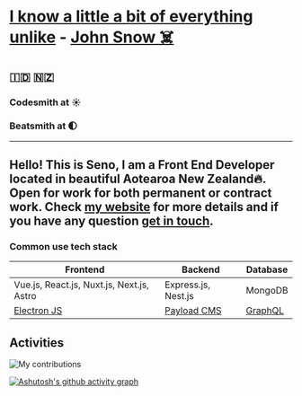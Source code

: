 # [I know a little a bit of everything unlike](https://stackoverflow.com/users/2836564/seno?tab=profile) - [John Snow ☠️](https://knowyourmeme.com/memes/you-know-nothing-jon-snow)
## 🇮🇩 🇳🇿
### Codesmith at ☀️
### Beatsmith at 🌓

---
Hello! This is Seno, I am a Front End Developer located in beautiful Aotearoa New Zealand🔥. Open for work for both permanent or contract work. Check [my website](https://seno.me) for more details and if you have any question [get in touch](mailto:hello@seno.me).
---

### Common use tech stack

| Frontend      | Backend      | Database |
| ------------- | ------------- | --------- |
| Vue.js, React.js, Nuxt.js, Next.js, Astro | Express.js, Nest.js | MongoDB|
| [Electron JS](https://www.electronjs.org/) | [Payload CMS](https://payloadcms.com/) | [GraphQL](https://graphql.org/) |

## Activities
<img src="https://green-wall.leoku.dev/api/og/share/s-en-o" alt="My contributions" />

[![Ashutosh's github activity graph](https://github-readme-activity-graph.vercel.app/graph?username=s-en-o&bg_color=000000&color=ffffff&line=00ff40&point=00ffff&area=true&hide_border=true)](https://github.com/ashutosh00710/github-readme-activity-graph)
